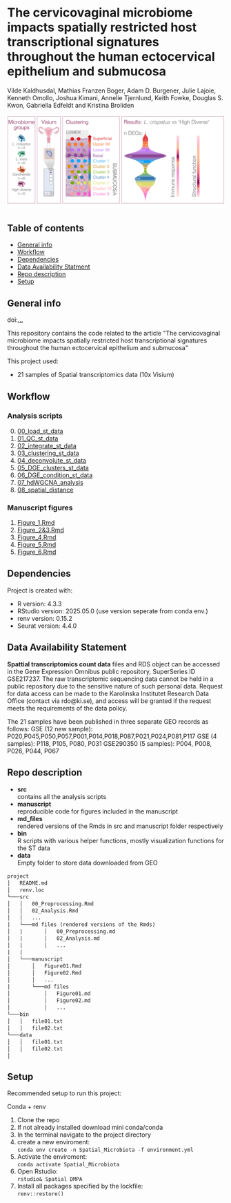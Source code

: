 # The cervicovaginal microbiome impacts spatially restricted host transcriptional signatures throughout the human ectocervical epithelium and submucosa

Vilde Kaldhusdal, Mathias Franzen Boger, Adam D. Burgener, Julie Lajoie, Kenneth Omollo, Joshua Kimani, Annelie Tjernlund, Keith Fowke, Douglas S. Kwon, Gabriella Edfeldt and Kristina Broliden

![](./resources/Graphical%20abstract.png)

## Table of contents

-   [General info](#general-info)
-   [Workflow](#Workflow)
-   [Dependencies](#dependencies)
-   [Data Availability Statment](#data-availability-statment)
-   [Repo description](#repo-description)
-   [Setup](#setup)

## General info

doi:[...](https://doi.org/)

This repository contains the code related to the article "The cervicovaginal microbiome impacts spatially restricted host transcriptional signatures throughout the human ectocervical epithelium and submucosa"

This project used:
-   21 samples of Spatial transcriptomics data (10x Visium)

## Workflow

### Analysis scripts

0.  [00_load_st_data](https://vildeka.github.io/Spatial_Microbiota/00_load_st_data)
1.  [01_QC_st_data](https://vildeka.github.io/Spatial_Microbiota/01_QC_st_data)
2.  [02_integrate_st_data](https://vildeka.github.io/Spatial_Microbiota/02_integrate_st_data)
3.  [03_clustering_st_data](https://vildeka.github.io/Spatial_Microbiota/03_clustering_st_data)
4.  [04_deconvolute_st_data](https://vildeka.github.io/Spatial_Microbiota/04_deconvolute_st_data)
5.  [05_DGE_clusters_st_data](https://vildeka.github.io/Spatial_Microbiota/05_DGE_clusters_st_data)
6.  [06_DGE_condition_st_data](https://vildeka.github.io/Spatial_Microbiota/06_DGE_condition_st_data)
7.  [07_hdWGCNA_analysis](https://vildeka.github.io/Spatial_Microbiota/07_hdWGCNA_analysis)
8.  [08_spatial_distance](https://vildeka.github.io/Spatial_Microbiota/08_spatial_distance)

### Manuscript figures
1. [Figure_1.Rmd](https://vildeka.github.io/Spatial_Microbiota/Figure1)
2. [Figure_2&3.Rmd](https://vildeka.github.io/Spatial_Microbiota/Figure2&3)
3. [Figure_4.Rmd](https://vildeka.github.io/Spatial_Microbiota/Figure4)
4. [Figure_5.Rmd](https://vildeka.github.io/Spatial_Microbiota/Figure5)
5. [Figure_6.Rmd](https://vildeka.github.io/Spatial_Microbiota/Figure6)

## Dependencies

Project is created with:

-   R version: 4.3.3
-   RStudio version: 2025.05.0 (use version seperate from conda env.)
-   renv version: 0.15.2
-   Seurat version: 4.4.0

## Data Availability Statement

**Spattial transcriptomics count data** files and RDS object can be accessed in the Gene Expression Omnibus public repository, SuperSeries ID GSE217237. The raw transcriptomic sequencing data cannot be held in a public repository due to the sensitive nature of such personal data. Request for data access can be made to the Karolinska Institutet Research Data Office (contact via rdo\@ki.se), and access will be granted if the request meets the requirements of the data policy.

The 21 samples have been published in three separate GEO records as follows:
GSE (12 new sample): P020,P045,P050,P057,P001,P014,P018,P087,P021,P024,P081,P117
GSE (4 samples): P118, P105, P080, P031
GSE290350 (5 samples): P004, P008, P026, P044, P067

## Repo description

-   **src**\
    contains all the analysis scripts
-   **manuscript**\
    reproducible code for figures included in the manuscript
-   **md_files**\
    rendered versions of the Rmds in src and manuscript folder respectively
-   **bin**\
    R scripts with various helper functions, mostly visualization functions for the ST data
-   **data**\
    Empty folder to store data downloaded from GEO

<!-- -->

```         
project
│   README.md
│   renv.loc    
└───src
│   │   00_Preprocessing.Rmd
│   │   02_Analysis.Rmd
│   │   ...
|   └───md files (rendered versions of the Rmds)
│   |       │   00_Preprocessing.md
│   |       │   02_Analysis.md
│   |       │   ...
|   |
│   └───manuscript
│       │   Figure01.Rmd
│       │   Figure02.Rmd
│       │   ...
|       └───md files
│           │   Figure01.md
│           │   Figure02.md
│           │   ...
└───bin
│   │   file01.txt
│   │   file02.txt
└───data
│   │   file01.txt
│   │   file02.txt
│
```

## Setup

Recommended setup to run this project:

Conda + renv

1.  Clone the repo
2.  If not already installed download mini conda/conda
3.  In the terminal navigate to the project directory
4.  create a new enviroment:<br/> `conda env create -n Spatial_Microbiota -f environment.yml`
5.  Activate the enviroment:<br/> `conda activate Spatial_Microbiota`
6.  Open Rstudio:<br/> `rstudio& Spatial DMPA`
7.  Install all packages specified by the lockfile:<br/> `renv::restore()`
